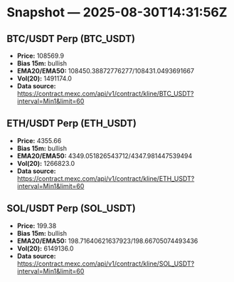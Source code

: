 # Snapshot — 2025-08-30T14:31:56Z

## BTC/USDT Perp (BTC_USDT)
- **Price:** 108569.9
- **Bias 15m:** bullish
- **EMA20/EMA50:** 108450.38872776277/108431.0493691667
- **Vol(20):** 1491174.0
- **Data source:** https://contract.mexc.com/api/v1/contract/kline/BTC_USDT?interval=Min1&limit=60

## ETH/USDT Perp (ETH_USDT)
- **Price:** 4355.66
- **Bias 15m:** bullish
- **EMA20/EMA50:** 4349.051826543712/4347.981447539494
- **Vol(20):** 1266823.0
- **Data source:** https://contract.mexc.com/api/v1/contract/kline/ETH_USDT?interval=Min1&limit=60

## SOL/USDT Perp (SOL_USDT)
- **Price:** 199.38
- **Bias 15m:** bullish
- **EMA20/EMA50:** 198.71640621637923/198.66705074493436
- **Vol(20):** 6149136.0
- **Data source:** https://contract.mexc.com/api/v1/contract/kline/SOL_USDT?interval=Min1&limit=60
